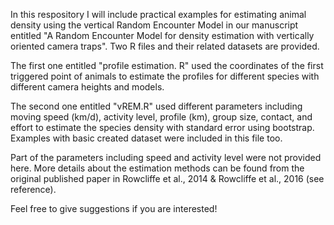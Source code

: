 In this respository I will include practical examples for estimating animal density using the vertical Random Encounter Model in our manuscript entitled "A Random Encounter Model for density estimation 
with vertically oriented camera traps". Two R files and their related datasets are provided. 

The first one entitled "profile estimation. R" used the coordinates of the first triggered point of animals to estimate the profiles for different species with different camera heights and models. 

The second one entitled "vREM.R" used different parameters including moving speed (km/d), activity level, profile (km), group size, contact, and effort to estimate the species density with standard error using bootstrap. Examples with basic created dataset were included in this file too.

Part of the parameters including speed and activity level were not provided here. More details about the estimation methods can be found from the original published paper in Rowcliffe et al., 2014 & Rowcliffe et al., 2016 (see reference).

Feel free to give suggestions if you are interested!
